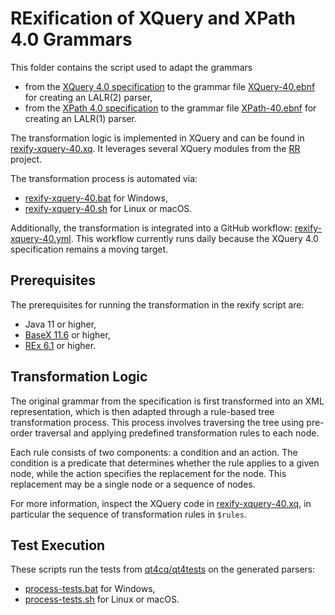 <link rel="stylesheet" href="../../markdown.css">

# RExification of XQuery and XPath 4.0 Grammars

This folder contains the script used to adapt the grammars

 - from the [XQuery 4.0 specification](https://qt4cg.org/specifications/xquery-40/xquery-40.html) to the grammar file [XQuery-40.ebnf](../XQuery-40.ebnf) for creating an LALR(2) parser,
 - from the [XPath 4.0 specification](https://qt4cg.org/specifications/xquery-40/xpath-40.html) to the grammar file [XPath-40.ebnf](../XPath-40.ebnf) for creating an LALR(1) parser.

The transformation logic is implemented in XQuery and can be found in [rexify-xquery-40.xq](rexify-xquery-40.xq). It leverages several XQuery modules from the [RR](https://github.com/GuntherRademacher/rr) project. 

The transformation process is automated via:

- [rexify-xquery-40.bat](rexify-xquery-40.bat) for Windows,
- [rexify-xquery-40.sh](rexify-xquery-40.sh) for Linux or macOS.

Additionally, the transformation is integrated into a GitHub workflow: [rexify-xquery-40.yml](https://github.com/GuntherRademacher/rex-parser-generator/actions/workflows/rexify-xquery-40.yml). This workflow currently runs daily because the XQuery 4.0 specification remains a moving target.

## Prerequisites

The prerequisites for running the transformation in the rexify script are:

 - Java 11 or higher,
 - [BaseX 11.6](https://basex.org/download/) or higher,
 - [REx 6.1](https://github.com/GuntherRademacher/rex-parser-generator/releases) or higher.

## Transformation Logic

The original grammar from the specification is first transformed into an XML representation, which is then adapted through a rule-based tree transformation process. This process involves traversing the tree using pre-order traversal and applying predefined transformation rules to each node.

Each rule consists of two components: a condition and an action. The condition is a predicate that determines whether the rule applies to a given node, while the action specifies the replacement for the node. This replacement may be a single node or a sequence of nodes.

For more information, inspect the XQuery code in [rexify-xquery-40.xq](rexify-xquery-40.xq), in particular the sequence of transformation rules in `$rules`.

## Test Execution

These scripts run the tests from [qt4cq/qt4tests](https://github.com/qt4cg/qt4tests) on the generated parsers:

- [process-tests.bat](process-tests.bat) for Windows,
- [process-tests.sh](process-tests.sh) for Linux or macOS.